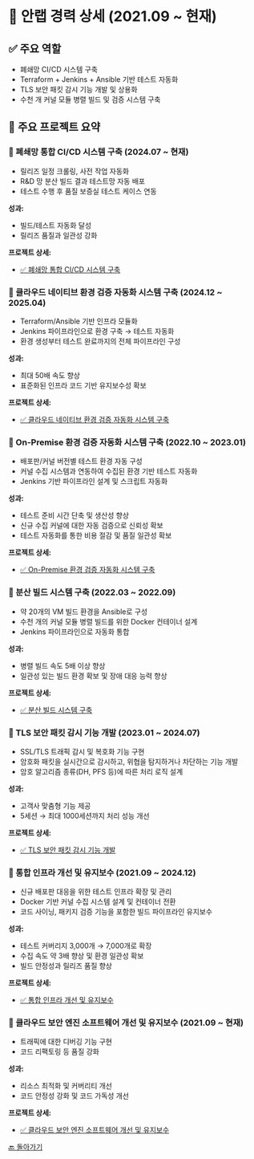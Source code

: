 # 🏢 안랩 경력 상세 (2021.09 \~ 현재)

## ✅ 주요 역할

* 폐쇄망 CI/CD 시스템 구축
* Terraform + Jenkins + Ansible 기반 테스트 자동화
* TLS 보안 패킷 감시 기능 개발 및 상용화
* 수천 개 커널 모듈 병렬 빌드 및 검증 시스템 구축

## 📌 주요 프로젝트 요약

### 🔹 폐쇄망 통합 CI/CD 시스템 구축 (2024.07 \~ 현재)

* 릴리즈 일정 크롤링, 사전 작업 자동화
* R&D 망 분산 빌드 결과 테스트망 자동 배포
* 테스트 수행 후 품질 보증실 테스트 케이스 연동

**성과:**

* 빌드/테스트 자동화 달성
* 릴리즈 품질과 일관성 강화

**프로젝트 상세:**

* [✅ 폐쇄망 통합 CI/CD 시스템 구축](./projects/ahnlab-closed-network-ci-cd.md)

### 🔹 클라우드 네이티브 환경 검증 자동화 시스템 구축 (2024.12 \~ 2025.04)

* Terraform/Ansible 기반 인프라 모듈화
* Jenkins 파이프라인으로 환경 구축 → 테스트 자동화
* 환경 생성부터 테스트 완료까지의 전체 파이프라인 구성

**성과:**

* 최대 50배 속도 향상
* 표준화된 인프라 코드 기반 유지보수성 확보

**프로젝트 상세:**

* [✅ 클라우드 네이티브 환경 검증 자동화 시스템 구축](./projects/ahnlab-cloud-native-test.md)

### 🔹 On-Premise 환경 검증 자동화 시스템 구축 (2022.10 \~ 2023.01)

* 배포판/커널 버전별 테스트 환경 자동 구성
* 커널 수집 시스템과 연동하여 수집된 환경 기반 테스트 자동화
* Jenkins 기반 파이프라인 설계 및 스크립트 자동화

**성과:**

* 테스트 준비 시간 단축 및 생산성 향상
* 신규 수집 커널에 대한 자동 검증으로 신뢰성 확보
* 테스트 자동화를 통한 비용 절감 및 품질 일관성 확보

**프로젝트 상세:**

* [✅ On-Premise 환경 검증 자동화 시스템 구축](./projects/ahnlab-onprem-test.md)

### 🔹 분산 빌드 시스템 구축 (2022.03 \~ 2022.09)

* 약 20개의 VM 빌드 환경을 Ansible로 구성
* 수천 개의 커널 모듈 병렬 빌드를 위한 Docker 컨테이너 설계
* Jenkins 파이프라인으로 자동화 통합

**성과:**

* 병렬 빌드 속도 5배 이상 향상
* 일관성 있는 빌드 환경 확보 및 장애 대응 능력 향상

**프로젝트 상세:**

* [✅ 분산 빌드 시스템 구축](./projects/ahnlab-dist_build.md)

### 🔹 TLS 보안 패킷 감시 기능 개발 (2023.01 \~ 2024.07)

* SSL/TLS 트래픽 감시 및 복호화 기능 구현
* 암호화 패킷을 실시간으로 감시하고, 위협을 탐지하거나 차단하는 기능 개발
* 암호 알고리즘 종류(DH, PFS 등)에 따른 처리 로직 설계

**성과:**

* 고객사 맞춤형 기능 제공
* 5세션 → 최대 1000세션까지 처리 성능 개선

**프로젝트 상세:**

* [✅ TLS 보안 패킷 감시 기능 개발](./projects/ahnlab-tls-inspection.md)

### 🔹 통합 인프라 개선 및 유지보수 (2021.09 \~ 2024.12)

* 신규 배포판 대응을 위한 테스트 인프라 확장 및 관리
* Docker 기반 커널 수집 시스템 설계 및 컨테이너 전환
* 코드 사이닝, 패키지 검증 기능을 포함한 빌드 파이프라인 유지보수

**성과:**

* 테스트 커버리지 3,000개 → 7,000개로 확장
* 수집 속도 약 3배 향상 및 환경 일관성 확보
* 빌드 안정성과 릴리즈 품질 향상

**프로젝트 상세:**

* [✅ 통합 인프라 개선 및 유지보수](./projects/ahnlab-infra-maintenance.md)

### 🔹 클라우드 보안 엔진 소프트웨어 개선 및 유지보수 (2021.09 \~ 현재)

* 트래픽에 대한 디버깅 기능 구현
* 코드 리팩토링 등 품질 강화

**성과:**

* 리소스 최적화 및 커버리티 개선
* 코드 안정성 강화 및 코드 가독성 개선

**프로젝트 상세:**

* [✅ 클라우드 보안 엔진 소프트웨어 개선 및 유지보수](./projects/ahnlab-cloud-engine-maintenance.md)

[🔙 돌아가기](./README.md)
